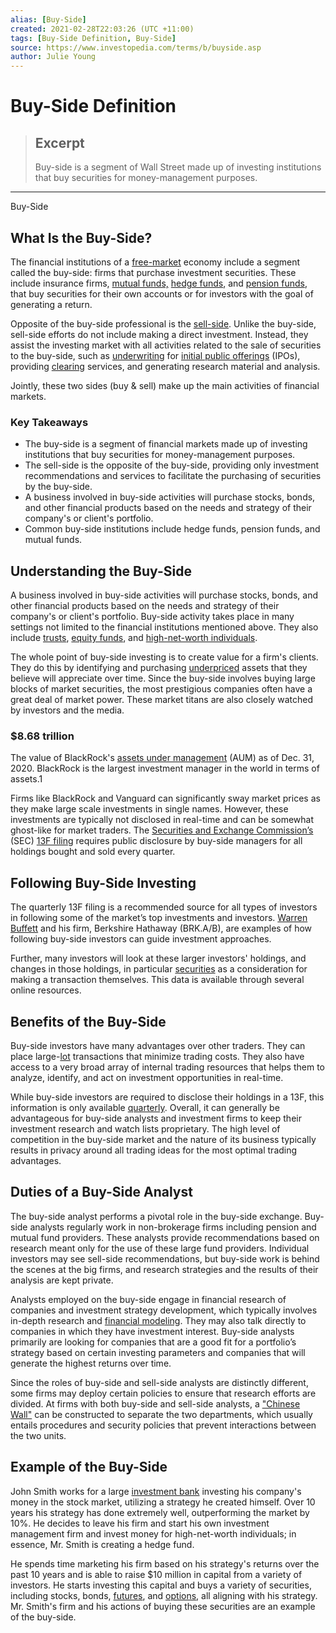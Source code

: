 ```yaml
---
alias: [Buy-Side]
created: 2021-02-28T22:03:26 (UTC +11:00)
tags: [Buy-Side Definition, Buy-Side]
source: https://www.investopedia.com/terms/b/buyside.asp
author: Julie Young
---
```


# Buy-Side Definition

> ## Excerpt
> Buy-side is a segment of Wall Street made up of investing institutions that buy securities for money-management purposes.

---

Buy-Side
## What Is the Buy-Side?

The financial institutions of a [free-market](https://www.investopedia.com/terms/f/freemarket.asp) economy include a segment called the buy-side: firms that purchase investment securities. These include insurance firms, [mutual funds,](https://www.investopedia.com/terms/m/mutualfund.asp) [hedge funds](https://www.investopedia.com/terms/h/hedgefund.asp), and [pension funds](https://www.investopedia.com/articles/investing-strategy/090916/how-do-pension-funds-work.asp), that buy securities for their own accounts or for investors with the goal of generating a return.

Opposite of the buy-side professional is the [sell-side](https://www.investopedia.com/terms/s/sellside.asp). Unlike the buy-side, sell-side efforts do not include making a direct investment. Instead, they assist the investing market with all activities related to the sale of securities to the buy-side, such as [underwriting](https://www.investopedia.com/terms/u/underwriting.asp) for [initial public offerings](https://www.investopedia.com/terms/i/ipo.asp) (IPOs), providing [clearing](https://www.investopedia.com/terms/c/clearing.asp) services, and generating research material and analysis.

Jointly, these two sides (buy & sell) make up the main activities of financial markets.

### Key Takeaways

-   The buy-side is a segment of financial markets made up of investing institutions that buy securities for money-management purposes.
-   The sell-side is the opposite of the buy-side, providing only investment recommendations and services to facilitate the purchasing of securities by the buy-side.
-   A business involved in buy-side activities will purchase stocks, bonds, and other financial products based on the needs and strategy of their company's or client's portfolio.
-   Common buy-side institutions include hedge funds, pension funds, and mutual funds.

## Understanding the Buy-Side

A business involved in buy-side activities will purchase stocks, bonds, and other financial products based on the needs and strategy of their company's or client's portfolio. Buy-side activity takes place in many settings not limited to the financial institutions mentioned above. They also include [trusts](https://www.investopedia.com/terms/t/trust.asp), [equity funds](https://www.investopedia.com/terms/e/equityfund.asp), and [high-net-worth individuals](https://www.investopedia.com/terms/h/hnwi.asp).

The whole point of buy-side investing is to create value for a firm's clients. They do this by identifying and purchasing [underpriced](https://www.investopedia.com/terms/u/underpricing.asp) assets that they believe will appreciate over time. Since the buy-side involves buying large blocks of market securities, the most prestigious companies often have a great deal of market power. These market titans are also closely watched by investors and the media. 

### $8.68 trillion

The value of BlackRock's [assets under management](https://www.investopedia.com/terms/a/aum.asp) (AUM) as of Dec. 31, 2020. BlackRock is the largest investment manager in the world in terms of assets.1

Firms like BlackRock and Vanguard can significantly sway market prices as they make large scale investments in single names. However, these investments are typically not disclosed in real-time and can be somewhat ghost-like for market traders. The [Securities and Exchange Commission’s](https://www.investopedia.com/terms/s/sec.asp) (SEC) [13F filing](https://www.investopedia.com/terms/f/form-13f.asp) requires public disclosure by buy-side managers for all holdings bought and sold every quarter.

## Following Buy-Side Investing

The quarterly 13F filing is a recommended source for all types of investors in following some of the market’s top investments and investors. [Warren Buffett](https://www.investopedia.com/articles/01/071801.asp) and his firm, Berkshire Hathaway (BRK.A/B), are examples of how following buy-side investors can guide investment approaches. 

Further, many investors will look at these larger investors' holdings, and changes in those holdings, in particular [securities](https://www.investopedia.com/terms/s/security.asp) as a consideration for making a transaction themselves. This data is available through several online resources.

## Benefits of the Buy-Side

Buy-side investors have many advantages over other traders. They can place large-[lot](https://www.investopedia.com/terms/l/lot.asp) transactions that minimize trading costs. They also have access to a very broad array of internal trading resources that helps them to analyze, identify, and act on investment opportunities in real-time.

While buy-side investors are required to disclose their holdings in a 13F, this information is only available [quarterly](https://www.investopedia.com/terms/q/quarter.asp). Overall, it can generally be advantageous for buy-side analysts and investment firms to keep their investment research and watch lists proprietary. The high level of competition in the buy-side market and the nature of its business typically results in privacy around all trading ideas for the most optimal trading advantages.

## Duties of a Buy-Side Analyst

The buy-side analyst performs a pivotal role in the buy-side exchange. Buy-side analysts regularly work in non-brokerage firms including pension and mutual fund providers. These analysts provide recommendations based on research meant only for the use of these large fund providers. Individual investors may see sell-side recommendations, but buy-side work is behind the scenes at the big firms, and research strategies and the results of their analysis are kept private.

Analysts employed on the buy-side engage in financial research of companies and investment strategy development, which typically involves in-depth research and [financial modeling](https://www.investopedia.com/terms/f/financialmodeling.asp). They may also talk directly to companies in which they have investment interest. Buy-side analysts primarily are looking for companies that are a good fit for a portfolio’s strategy based on certain investing parameters and companies that will generate the highest returns over time.

Since the roles of buy-side and sell-side analysts are distinctly different, some firms may deploy certain policies to ensure that research efforts are divided. At firms with both buy-side and sell-side analysts, a ["Chinese Wall"](https://www.investopedia.com/terms/c/chinesewall.asp) can be constructed to separate the two departments, which usually entails procedures and security policies that prevent interactions between the two units.

## Example of the Buy-Side

John Smith works for a large [investment bank](https://www.investopedia.com/terms/i/investmentbank.asp) investing his company's money in the stock market, utilizing a strategy he created himself. Over 10 years his strategy has done extremely well, outperforming the market by 10%. He decides to leave his firm and start his own investment management firm and invest money for high-net-worth individuals; in essence, Mr. Smith is creating a hedge fund.

He spends time marketing his firm based on his strategy's returns over the past 10 years and is able to raise $10 million in capital from a variety of investors. He starts investing this capital and buys a variety of securities, including stocks, bonds, [futures](https://www.investopedia.com/terms/f/futures.asp), and [options](https://www.investopedia.com/terms/o/option.asp), all aligning with his strategy. Mr. Smith's firm and his actions of buying these securities are an example of the buy-side.
